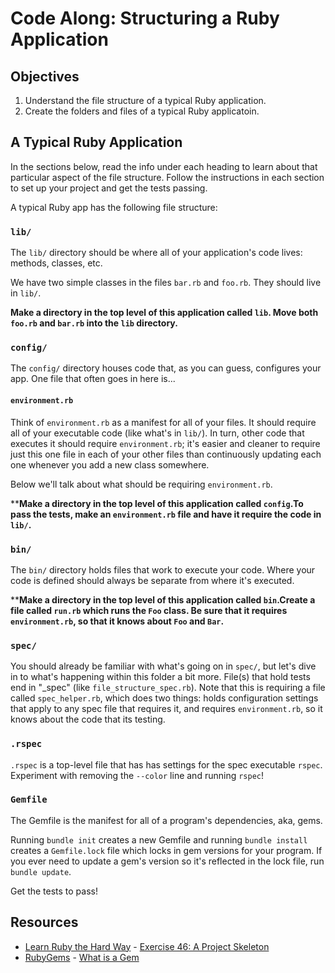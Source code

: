 # Code Along: Structuring a Ruby Application

## Objectives

1. Understand the file structure of a typical Ruby application.
2. Create the folders and files of a typical Ruby applicatoin. 

## A Typical Ruby Application

In the sections below, read the info under each heading to learn about that particular aspect of the file structure. Follow the instructions in each section to set up your project and get the tests passing. 

A typical Ruby app has the following file structure: 

### `lib/`

The `lib/` directory should be where all of your application's code lives: methods, classes, etc.

We have two simple classes in the files `bar.rb` and `foo.rb`. They should live in `lib/`.

**Make a directory in the top level of this application called `lib`. Move both `foo.rb` and `bar.rb` into the `lib` directory.**

### `config/`

The `config/` directory houses code that, as you can guess, configures your app. One file that often goes in here is...

#### `environment.rb`

Think of `environment.rb` as a manifest for all of your files. It should require all of your executable code (like what's in `lib/`). In turn, other code that executes it should require `environment.rb`; it's easier and cleaner to require just this one file in each of your other files than continuously updating each one whenever you add a new class somewhere.

Below we'll talk about what should be requiring `environment.rb`.

****Make a directory in the top level of this application called `config`.To pass the tests, make an `environment.rb` file and have it require the code in `lib/`.**

### `bin/`

The `bin/` directory holds files that work to execute your code. Where your code is defined should always be separate from where it's executed.

****Make a directory in the top level of this application called `bin`.Create a file called `run.rb` which runs the `Foo` class. Be sure that it requires `environment.rb`, so that it knows about `Foo` and `Bar`.**

### `spec/`

You should already be familiar with what's going on in `spec/`, but let's dive in to what's happening within this folder a bit more. File(s) that hold tests end in "_spec" (like `file_structure_spec.rb`). Note that this is requiring a file called `spec_helper.rb`, which does two things: holds configuration settings that apply to any spec file that requires it, and requires `environment.rb`, so it knows about the code that its testing.


### `.rspec`

`.rspec` is a top-level file that has has settings for the spec executable `rspec`. Experiment with removing the `--color` line and running `rspec`!

### `Gemfile`

The Gemfile is the manifest for all of a program's dependencies, aka, gems.

Running `bundle init` creates a new Gemfile and running `bundle install` creates a `Gemfile.lock` file which locks in gem versions for your program. If you ever need to update a gem's version so it's reflected in the lock file, run `bundle update`.

Get the tests to pass!

## Resources
* [Learn Ruby the Hard Way](http://ruby.learncodethehardway.org/) - [Exercise 46: A Project Skeleton](http://ruby.learncodethehardway.org/book/ex46.html)
* [RubyGems](http://guides.rubygems.org/) - [What is a Gem](http://guides.rubygems.org/what-is-a-gem/)
